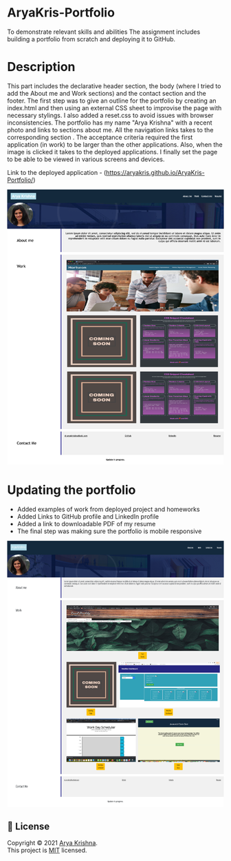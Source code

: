 # AryaKris-Portfolio
To demonstrate relevant skills and abilities
The assignment includes building a portfolio from scratch and deploying it to GitHub. 

# Description 
This part includes the declarative header section, the body (where I tried to add the About me and Work sections) and the contact section and the footer. The first step was to give an outline for the portfolio by creating an index.html and then using an external CSS sheet to improvise the page with necessary stylings. 
I also added a reset.css to avoid issues with browser inconsistencies. 
The portfolio has my name "Arya Krishna" with a recent photo and links to sections about me. All the navigation links takes to the corresponding section . The acceptance criteria required the first application (in work) to be larger than the other applications. Also, when the image is clicked it takes to the deployed applications. I finally set the page to be able to be viewed in various screens and devices. 



Link to the deployed application -  (https://aryakris.github.io/AryaKris-Portfolio/)

![alt text](https://github.com/AryaKris/AryaKris-Portfolio/blob/main/Assets/Images/Arya%20Krishna.png)

# Updating the portfolio
* Added examples of work from deployed project and homeworks
* Added Links to GitHub profile and LinkedIn profile
* Added a link to downloadable PDF of my resume
* The final step was making sure the portfolio is mobile responsive


![alt text](./assets/Images/FullPage.png)

## 📝 License

Copyright © 2021 [Arya Krishna](https://github.com/AryaKris). <br />
This project is [MIT](https://github.com/AryaKris/AryaKris-Portfolio/blob/main/LICENSE) licensed.

